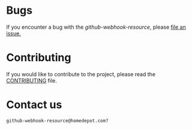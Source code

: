 # Bugs
If you encounter a bug with the *github-webhook-resource*, please [file an issue.](https://github.com/homedepot/github-webhook-resource/issues)

# Contributing
If you would like to contribute to the project, please read the [CONTRIBUTING](CONTRIBUTING.md) file.

# Contact us
`github-webhook-resource@homedepot.com?`